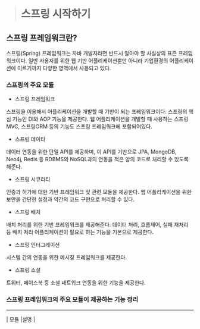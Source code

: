 ># 스프링 시작하기


## 스프링 프레임워크란?

 스프링(Spring) 프레임워크는 자바 개발자라면 반드시 알아야 할 사실상의 표즌 프레임워크이다.
 일반 사용자를 위한 웹 기반 어플리케이션뿐만 아니라 기업환경의 어플리케이션에 이르기까지
 다양한 영역에서 사용되고 있다.
 
### 스프링의 주요 모듈

* 스프링 프레임워크 

스프링을 이용해서 어플리케이션을 개발할 때 기반이 되는 프레임워크이다. 스프링의 핵심 기능인 DI와
AOP 기능을 제공한다. 웹 어플리케이션을 개발할 때 사용하는 스프링MVC, 스프링ORM 등의 기능도 스프링
프레임워크에 포함되어있다.

* 스프링 데이타

데이터 연동을 위한 단일 API를 제공하며, 이 API를 기반으로 JPA, MongoDB, Neo4j, Redis 등 RDBMS와 NoSQL과의
연동을 적은 양의 코드로 처리할 수 있도록 해준다.

* 스프링 시큐리티

인증과 허가에 대한 기반 프레임워크 및 관련 모듈을 제공한다. 웹 어플리케이션을 위한 보안을 간단한 설정과 약간의
코드 구현으로 처리할 수 있다.

* 스프링 배치

배치 처리를 위한 기반 프레임워크를 제공해준다. 데이터 처리, 흐름제어, 실패 재처리 등 배치 처리 어플리케이션이
필요로 하는 기능을 기본으로 제공한다.

* 스프링 인터그레이션

시스템 간의 연동을 위한 메시징 프레임워크를 제공한다.

* 스프링 소셜

트위터, 페이스북 등 소셜 네트워크 연동을 위한 기능을 제공한다.


### 스프링 프레임워크의 주요 모듈이 제공하는 기능 정리
--------------
| 모듈 |설명 |

